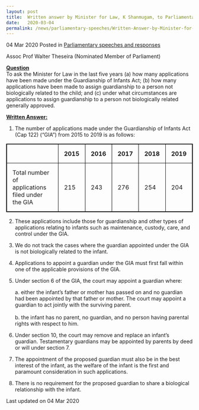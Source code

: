 ```yaml
---
layout: post
title:  Written answer by Minister for Law, K Shanmugam, to Parliamentary Question on Applications under the Guardianship of Infants Act
date:   2020-03-04
permalink: /news/parliamentary-speeches/Written-Answer-by-Minister-for-Law-K-Shanmugam-to-PQ-on-Applications-under-the-Guardianship-of-Infants-Act
---
```


04 Mar 2020 Posted in [Parliamentary speeches and responses](/news/parliamentary-speeches)

Assoc Prof Walter Theseira (Nominated Member of Parliament) 

**<b><u>Question</u></b>**  
To ask the Minister for Law in the last five years (a) how many applications have been made under the Guardianship of Infants Act; (b) how many applications have been made to assign guardianship to a person not biologically related to the child; and (c) under what circumstances are applications to assign guardianship to a person not biologically related generally approved.

**<b><u>Written Answer:</u></b>**  

1. The number of applications made under the Guardianship of Infants Act (Cap 122) (“GIA”) from 2015 to 2019 is as follows: 

<head>
<style>
table, th, td {border: 1px solid black;border-collapse: collapse;}
th, td {padding: 15px;}
</style>
</head>

<table style="width:100%">
  <tr>
  	<th></th>
    <th>2015</th>
    <th>2016</th> 
    <th>2017</th>
    <th>2018</th>
    <th>2019</th>
  </tr>
  <tr>
    <td>Total number of applications<br> filed under the GIA</td>
    <td>215</td>
    <td>243</td>
    <td>276</td>
    <td>254</td>
    <td>204</td>
  </tr>
</table>

<ol start="2">
<li>These applications include those for guardianship and other types of applications relating to infants such as maintenance, custody, care, and control under the GIA.</li>
</ol>

<ol start="3">
<li>We do not track the cases where the guardian appointed under the GIA is not biologically related to the infant.</li>
</ol>

<ol start="4">
<li>Applications to appoint a guardian under the GIA must first fall within one of the applicable provisions of the GIA.</li> 
</ol>

<ol start="5">
<li>Under section 6 of the GIA, the court may appoint a guardian where:</li> 
</ol>
<ol start="a">
a.  either the infant’s father or mother has passed on and no guardian had been appointed by that father or mother. The court may appoint a guardian to act jointly with the surviving parent.
<br>
<br>
b.  the infant has no parent, no guardian, and no person having parental rights with respect to him.
</ol>
    
<ol start="6">
<li>Under section 10, the court may remove and replace an infant’s guardian. Testamentary guardians may be appointed by parents by deed or will under section 7.</li>
</ol>

<ol start="7">
<li>The appointment of the proposed guardian must also be in the best interest of the infant, as the welfare of the infant is the first and paramount consideration in such applications.</li> 
</ol>

<ol start="8">
<li>There is no requirement for the proposed guardian to share a biological relationship with the infant.</li> 
</ol>

<p class="right-side-updated">Last updated on 04 Mar 2020</p>
